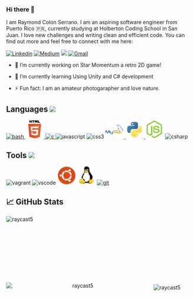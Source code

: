 
### Hi there 👋

I am Raymond Colon Serrano. I am an aspiring software engineer from Puerto Rico 🇵🇷, currently studying at Holberton Coding School in San Juan. I love new challenges and writing clean and efficient code.  You can find out more and feel free to connect with me here:

<a href='https://www.linkedin.com/in/raymond-colon-serrano-91000a243/'><img src='https://img.shields.io/badge/linkedin-%230077B5.svg?style=for-the-badge&logo=linkedin&logoColor=white' alt='Linkedin'></a>
<a href='https://medium.com/@ray.j.colon'><img src='https://img.shields.io/badge/Medium-12100E?style=for-the-badge&logo=medium&logoColor=white' alt='Medium'></a>
<a href='Raymond_ColonSerrano_Resume-2.pdf'><img src="https://img.shields.io/badge/RESUME-blue?style=for-the-badge"></a> 
<a href='mailto:ray.j.colon@gmail.com'><img src='https://img.shields.io/badge/-ray.j.colon@gmail.com-c14438?style=flat-square&logo=Gmail&logoColor=white' alt='Gmail'></a>


- 🔭 I’m currently working on Star Momentum a retro 2D game!

- 🌱 I’m currently learning Using Unity and C# development

- ⚡ Fun fact: I am an amateur photogarapher and love nature.

<h2> Languages <img src = "https://media2.giphy.com/media/QssGEmpkyEOhBCb7e1/giphy.gif?cid=ecf05e47a0n3gi1bfqntqmob8g9aid1oyj2wr3ds3mg700bl&rid=giphy.gif" width = "32"> </h2>
<p align='left'>

 <a href="https://www.gnu.org/software/bash/" target="_blank"> <img src="https://www.vectorlogo.zone/logos/gnu_bash/gnu_bash-icon.svg" alt="bash" width="50" height="50"/> </a>
 <a href="https://www.w3.org/html/" target="_blank"> <img src="https://raw.githubusercontent.com/devicons/devicon/master/icons/html5/html5-original-wordmark.svg" alt="html5" width="50" height="50"/> </a>
<a href="https://www.cprogramming.com/" target="_blank"> <img src="https://cutt.ly/nDqbNYR" alt="c" width="50" height="50"/> </a> 
                                                                                                                                                      <img src="https://cutt.ly/WDqbKiu" alt="javascript" width="50" height="50"/> </a>
 <img src="https://cutt.ly/hDqbvXY" alt="css3" width="50" height="50"/> </a>
<a href="https://www.vagrantup.com/" target="_blank"> 
<img src="https://raw.githubusercontent.com/devicons/devicon/master/icons/mysql/mysql-original-wordmark.svg" alt="mysql" width="50" height="50"/> </a> <a href="https://www.nginx.com" target="_blank">
<img src="https://raw.githubusercontent.com/devicons/devicon/master/icons/python/python-original.svg" alt="python" width="50" height="50"/> </a>
<img width ='50' height="50" src ='https://raw.githubusercontent.com/devicons/devicon/master/icons/nodejs/nodejs-original.svg'>
<img src ="https://seeklogo.com/images/C/c-sharp-c-logo-02F17714BA-seeklogo.com.png" alt="csharp" width="45" height="50">
<h2> Tools  <img src = "https://media2.giphy.com/media/QssGEmpkyEOhBCb7e1/giphy.gif?cid=ecf05e47a0n3gi1bfqntqmob8g9aid1oyj2wr3ds3mg700bl&rid=giphy.gif" width = "32"> </h2>
<p align='left'>

<img src="https://www.vectorlogo.zone/logos/vagrantup/vagrantup-icon.svg" alt="vagrant" width="50" height="50"/></a>
<img src ="https://cutt.ly/HDqbjil" alt="vscode" width="50" height="50">
<img src ="https://raw.githubusercontent.com/devicons/devicon/master/icons/ubuntu/ubuntu-plain.svg" alt="ubuntu" width="50" height="50">
<img src="https://raw.githubusercontent.com/devicons/devicon/master/icons/linux/linux-original.svg" alt="linux" width="50" height="50"/> </a>
<a href="https://git-scm.com/" target="_blank"> <img src="https://cutt.ly/2DqbVgb" alt="git" width="50" height="50"/> </a>



## &#x1f4c8; GitHub Stats

<p align="left"> <img align="left" src="https://github-readme-stats.vercel.app/api/top-langs?username=raycast5&show_icons=true&locale=en&layout=compact&theme=react" alt="raycast5" width=400 height=180/></p>

<p align="center"> <img align="left" src="https://github-readme-stats.vercel.app/api?username=raycast5&show_icons=true&theme=react" alt="raycast5" width=400 height=180/></p>

</br></br></br></br></br></br></br></br>
 <p> &emsp;&emsp;&emsp;&emsp;&emsp; &emsp;&emsp; &emsp;&emsp;&emsp;&emsp;&emsp;&emsp;&emsp;<img align="center" src="https://github-readme-streak-stats.herokuapp.com/?user=raycast5&theme=react" alt="raycast5" width= 400 height=150/> </p>
</br>


